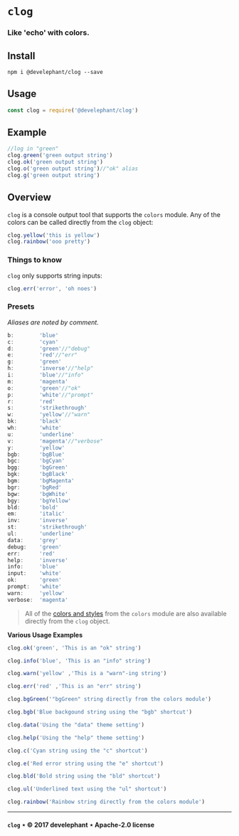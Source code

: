 # `clog`

### Like 'echo' with colors.

## Install

```
npm i @develephant/clog --save
```

## Usage

```js
const clog = require('@develephant/clog')
```

## Example

```js
//log in "green"
clog.green('green output string')
clog.ok('green output string')
clog.o('green output string')//"ok" alias
clog.g('green output string')
```

## Overview

`clog` is a console output tool that supports the `colors` module. Any of the colors can be called directly from the `clog` object:

```js
clog.yellow('this is yellow')
clog.rainbow('ooo pretty')
```

### Things to know

`clog` only supports string inputs:

```js
clog.err('error', 'oh noes')
```

### Presets

_Aliases are noted by comment._

```js
b:        'blue'
c:        'cyan'
d:        'green'//"debug"
e:        'red'//"err"
g:        'green'
h:        'inverse'//"help"
i:        'blue'//"info"
m:        'magenta'
o:        'green'//"ok"
p:        'white'//"prompt"
r:        'red'
s:        'strikethrough'
w:        'yellow'//"warn"
bk:       'black'
wh:       'white'
u:        'underline'
v:        'magenta'//"verbose"
y:        'yellow'
bgb:      'bgBlue'
bgc:      'bgCyan'
bgg:      'bgGreen'
bgk:      'bgBlack'
bgm:      'bgMagenta'
bgr:      'bgRed'
bgw:      'bgWhite'
bgy:      'bgYellow'
bld:      'bold'
em:       'italic'
inv:      'inverse'
st:       'strikethrough'
ul:       'underline'
data:     'grey'
debug:    'green'
err:      'red'
help:     'inverse'
info:     'blue'
input:    'white'
ok:       'green'
prompt:   'white'
warn:     'yellow'
verbose:  'magenta'
```

> All of the [colors and styles](https://github.com/marak/colors.js/#colors-and-styles) from the `colors` module are also available directly from the `clog` object.

__Various Usage Examples__

```js
clog.ok('green', 'This is an "ok" string')

clog.info('blue', 'This is an "info" string')

clog.warn('yellow' ,'This is a "warn"-ing string')

clog.err('red' ,'This is an "err" string')

clog.bgGreen('"bgGreen" string directly from the colors module')

clog.bgb('Blue backgound string using the "bgb" shortcut')

clog.data('Using the "data" theme setting')

clog.help('Using the "help" theme setting')

clog.c('Cyan string using the "c" shortcut')

clog.e('Red error string using the "e" shortcut')

clog.bld('Bold string using the "bld" shortcut')

clog.ul('Underlined text using the "ul" shortcut')

clog.rainbow('Rainbow string directly from the colors module')
```

---

#### `clog` &Star; &copy; 2017 develephant &Star; Apache-2.0 license

